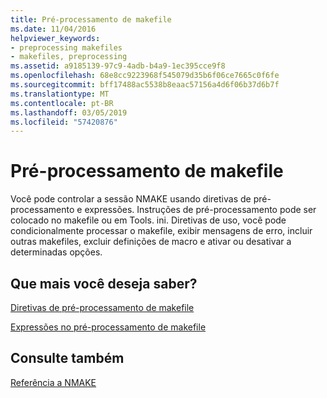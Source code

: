 ```yaml
---
title: Pré-processamento de makefile
ms.date: 11/04/2016
helpviewer_keywords:
- preprocessing makefiles
- makefiles, preprocessing
ms.assetid: a9185139-97c9-4adb-b4a9-1ec395cce9f8
ms.openlocfilehash: 68e8cc9223968f545079d35b6f06ce7665c0f6fe
ms.sourcegitcommit: bff17488ac5538b8eaac57156a4d6f06b37d6b7f
ms.translationtype: MT
ms.contentlocale: pt-BR
ms.lasthandoff: 03/05/2019
ms.locfileid: "57420876"
---
```

# <a name="makefile-preprocessing"></a>Pré-processamento de makefile

Você pode controlar a sessão NMAKE usando diretivas de pré-processamento e expressões. Instruções de pré-processamento pode ser colocado no makefile ou em Tools. ini. Diretivas de uso, você pode condicionalmente processar o makefile, exibir mensagens de erro, incluir outras makefiles, excluir definições de macro e ativar ou desativar a determinadas opções.

## <a name="what-do-you-want-to-know-more-about"></a>Que mais você deseja saber?

[Diretivas de pré-processamento de makefile](../build/makefile-preprocessing-directives.md)

[Expressões no pré-processamento de makefile](../build/expressions-in-makefile-preprocessing.md)

## <a name="see-also"></a>Consulte também

[Referência a NMAKE](../build/nmake-reference.md)

